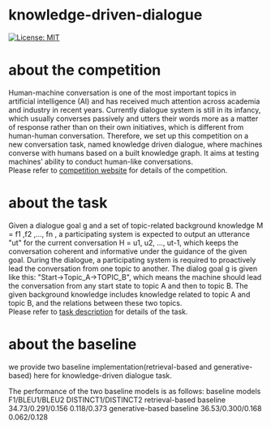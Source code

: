 knowledge-driven-dialogue
=============================
[![License: MIT](https://img.shields.io/badge/License-MIT-yellow.svg)](https://opensource.org/licenses/MIT)

# about the competition
Human-machine conversation is one of the most important topics in artificial intelligence (AI) and has received much attention across academia and industry in recent years. Currently dialogue system is still in its infancy, which usually converses passively and utters their words more as a matter of response rather than on their own initiatives, which is different from human-human conversation. Therefore, we set up this competition on a new conversation task, named knowledge driven dialogue, where machines converse with humans based on a built knowledge graph. It aims at testing machines’ ability to conduct human-like conversations.<br>
Please refer to [competition website](http://lic2019.ccf.org.cn/talk) for details of the competition.
# about the task
Given a dialogue goal g and a set of topic-related background knowledge M = f1 ,f2 ,..., fn , a participating system is expected to output an utterance "ut" for the current conversation H = u1, u2, ..., ut-1, which keeps the conversation coherent and informative under the guidance of the given goal. During the dialogue, a participating system is required to proactively lead the conversation from one topic to another. The dialog goal g is given like this: "Start->Topic_A->TOPIC_B", which means the machine should lead the conversation from any start state to topic A and then to topic B. The given background knowledge includes knowledge related to topic A and topic B, and the relations between these two topics.<br>
Please refer to [task description](https://github.com/baidu/knowledge-driven-dialogue/blob/master/task_description.pdf) for details of the task.
# about the baseline
we provide two baseline implementation(retrieval-based and generative-based) here for knowledge-driven dialogue task.

The performance of the two baseline models is as follows:
baseline models					F1/BLEU1/BLEU2		DISTINCT1/DISTINCT2
retrieval-based baseline		34.73/0.291/0.156	0.118/0.373
generative-based baseline		36.53/0.300/0.168	0.062/0.128
